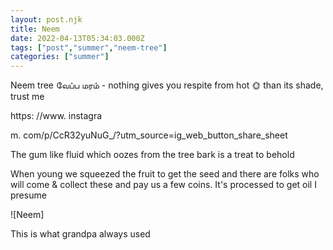 ```yaml
---
layout: post.njk
title: Neem
date: 2022-04-13T05:34:03.000Z
tags: ["post","summer","neem-tree"]
categories: ["summer"]
---
```


Neem tree வேப்ப மரம் - nothing gives you respite from hot 🌞 than its shade, trust me

https: //www. instagra

m. com/p/CcR32yuNuG\_/?utm\_source=ig\_web\_button\_share\_sheet

The gum like fluid which oozes from the tree bark is a treat to behold

When young we squeezed the fruit to get the seed and there are folks who will come & collect these and pay us a few coins. It's processed to get oil I presume

![Neem]

 This is what grandpa always used

